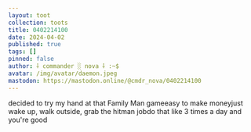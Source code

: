 ```yaml
---
layout: toot
collection: toots
title: 0402214100
date: 2024-04-02
published: true
tags: []
pinned: false
author: ⸸ commander ░ nova ⸸ :~$
avatar: /img/avatar/daemon.jpeg
mastodon: https://mastodon.online/@cmdr_nova/0402214100
---
```


decided to try my hand at that Family Man gameeasy to make moneyjust wake up, walk outside, grab the hitman jobdo that like 3 times a day and you're good
